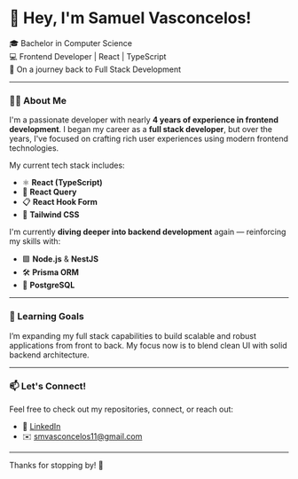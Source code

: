 # 👋 Hey, I'm Samuel Vasconcelos!

🎓 Bachelor in Computer Science  
💻 Frontend Developer | React | TypeScript  
🚀 On a journey back to Full Stack Development

---

### 👨‍💻 About Me

I'm a passionate developer with nearly **4 years of experience in frontend development**. I began my career as a **full stack developer**, but over the years, I've focused on crafting rich user experiences using modern frontend technologies.

My current tech stack includes:

- ⚛️ **React (TypeScript)**
- 🔄 **React Query**
- 📋 **React Hook Form**
- 🎨 **Tailwind CSS**

I'm currently **diving deeper into backend development** again — reinforcing my skills with:

- 🟩 **Node.js** & **NestJS**
- 🛠️ **Prisma ORM**
- 🐘 **PostgreSQL**

---

### 🌱 Learning Goals

I’m expanding my full stack capabilities to build scalable and robust applications from front to back. My focus now is to blend clean UI with solid backend architecture.

---

### 📫 Let's Connect!

Feel free to check out my repositories, connect, or reach out:

- 💼 [LinkedIn](https://www.linkedin.com/in/samuel-vasconcelos-b196001ba/)
- ✉️ [smvasconcelos11@gmail.com](mailto:smvasconcelos11@gmail.com)

---

Thanks for stopping by! 🚀
